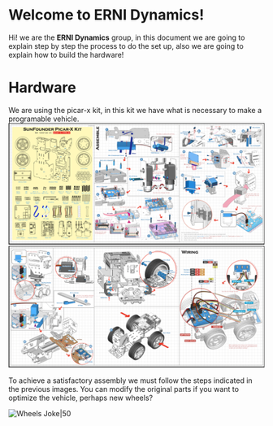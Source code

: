 # Welcome to ERNI Dynamics!

Hi! we are the **ERNI Dynamics** group, in this document we are going to explain step by step the process to do the set up, also we are going to explain how to build the hardware!


# Hardware

We are using the picar-x kit, in this kit we have what is necessary to make a programable vehicle.
![Materials](https://github.com/enricd/erni_dynamics_hackathon/blob/6d5fc79c7afc406060e7dba13fa715742e2e5fe1/Documentation/materials-picar-x.png)
![Materials](https://github.com/enricd/erni_dynamics_hackathon/blob/6d5fc79c7afc406060e7dba13fa715742e2e5fe1/Documentation/materials2-picar-x.png)

To achieve a satisfactory assembly we must follow the steps indicated in the previous images. You can modify the original parts if you want to optimize the vehicle, perhaps new wheels?

![Wheels Joke|50](https://github.com/enricd/erni_dynamics_hackathon/blob/32b93b73da940efe23bfba2c57dab719010e7603/Documentation/IMG_1713.png)

